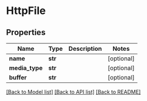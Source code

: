 # HttpFile

## Properties
Name | Type | Description | Notes
------------ | ------------- | ------------- | -------------
**name** | **str** |  | [optional] 
**media_type** | **str** |  | [optional] 
**buffer** | **str** |  | [optional] 

[[Back to Model list]](../README.md#documentation-for-models) [[Back to API list]](../README.md#documentation-for-api-endpoints) [[Back to README]](../README.md)


